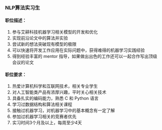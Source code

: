 ### NLP算法实习生

#### 职位描述：

1. 参与艾耕科技机器学习相关模型的开发和优化
2. 实现前沿论文中的算法并实验
3. 尝试新的想法突破现有模型的极限
4. 可以快速将开发工作应用在实际问题中，获得难得的机器学习实践经验
5. 得到经验丰富的 mentor 指导，如果做出出色的工作还可以一起合作写出顶级会议的论文

#### 职位要求：

1. 热爱计算机科学和互联网技术，相关专业学生
2. 对人工智能类产品有浓厚兴趣，平时关心相关技术
2. 具备扎实的编码能力，熟悉 C 和 Python 语言
3. 学习过数据结构和算法相关课程
4. 接触过机器学习，对机器学习中的基本概念有一定了解
5. 参加过机器学习相关的竞赛者优先
6. 实习时间3个月及以上，每周至少4天
